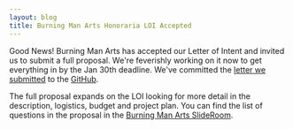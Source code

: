 ```yaml
---
layout: blog
title: Burning Man Arts Honoraria LOI Accepted
---
```


Good News!  Burning Man Arts has accepted our Letter of Intent and invited us to submit a full proposal.  We're feverishly working on it now to get everything in by the Jan 30th deadline.  We've committed the [letter we submitted](https://github.com/nycresistor/TotU/raw/master/Logistics/Burning%20Man%20Arts%20-%20SlideRoom.pdf) to the [GitHub](https://github.com/nycresistor/TotU).

The full proposal expands on the LOI looking for more detail in the description, logistics, budget and project plan.  You can find the list of questions in the proposal in the [Burning Man Arts SlideRoom](https://burningmanarts.slideroom.com/#/login/program/24375/202Q0wbI88).


